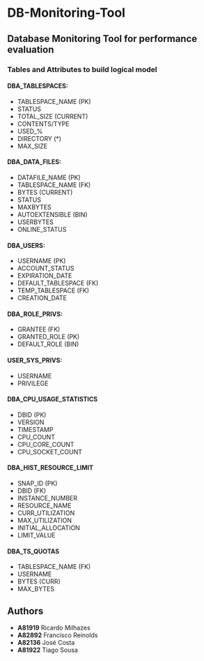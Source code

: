 # DB-Monitoring-Tool
## Database Monitoring Tool for performance evaluation
### Tables and Attributes to build logical model

#### DBA_TABLESPACES:
  - TABLESPACE_NAME (PK)
  - STATUS
  - TOTAL_SIZE (CURRENT)
  - CONTENTS/TYPE
  - USED_%
  - DIRECTORY (*)
  - MAX_SIZE

#### DBA_DATA_FILES:
  - DATAFILE_NAME (PK)
  - TABLESPACE_NAME (FK)
  - BYTES (CURRENT)
  - STATUS
  - MAXBYTES
  - AUTOEXTENSIBLE (BIN)
  - USERBYTES
  - ONLINE_STATUS

#### DBA_USERS:
  - USERNAME (PK)
  - ACCOUNT_STATUS
  - EXPIRATION_DATE
  - DEFAULT_TABLESPACE (FK)
  - TEMP_TABLESPACE (FK)
  - CREATION_DATE

#### DBA_ROLE_PRIVS:
  - GRANTEE (FK)
  - GRANTED_ROLE (PK)
  - DEFAULT_ROLE (BIN)

#### USER_SYS_PRIVS:
  - USERNAME
  - PRIVILEGE

#### DBA_CPU_USAGE_STATISTICS
  - DBID (PK)
  - VERSION 
  - TIMESTAMP
  - CPU_COUNT
  - CPU_CORE_COUNT
  - CPU_SOCKET_COUNT

#### DBA_HIST_RESOURCE_LIMIT
  - SNAP_ID (PK)
  - DBID (FK)
  - INSTANCE_NUMBER
  - RESOURCE_NAME
  - CURR_UTILIZATION
  - MAX_UTILIZATION
  - INITIAL_ALLOCATION
  - LIMIT_VALUE

#### DBA_TS_QUOTAS
  - TABLESPACE_NAME (FK)
  - USERNAME
  - BYTES (CURR)
  - MAX_BYTES

## Authors
  - **A81919** Ricardo Milhazes
  - **A82892** Francisco Reinolds
  - **A82136** José Costa
  - **A81922** Tiago Sousa


